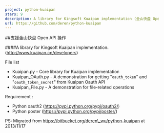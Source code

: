 ```yaml
---
project: python-kuaipan
stars: 9
description: A library for Kingsoft Kuaipan implementation (金山快盘 Open API)
url: https://github.com/deren/python-kuaipan
---
```


##支援金山快盘 Open API 操作

####A library for Kingsoft Kuaipan implementation. (http://www.kuaipan.cn/developers)

File list

-   Kuaipan.py - Core library for Kuaipan implementation
-   Kuaipan\_OAuth.py - A demonstration for getting "`oauth_token`" and "`oauth_token_secret`" from Kuaipan Oauth API
-   Kuaipan\_File.py - A demonstration for file-related operations

Requirement :

-   Python oauth2 (https://pypi.python.org/pypi/oauth2/)
-   Python poster (https://pypi.python.org/pypi/poster/)

PS: Migrated from https://bitbucket.org/deren\_wu/python-kuaipan at 2013/11/17
